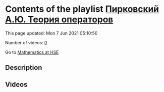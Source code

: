 # Contents of the playlist [Пирковский А.Ю. Теория операторов](https://www.youtube.com/playlist?list=PLq3E5oubNNoAsDWD7ZxG76Dc8O_7CZmgC)

This page updated: Mon 7 Jun 2021 05:10:50

Number of videos: [0](#videos)

Go to [Mathematics at HSE](../README.md)

## Description



## Videos

